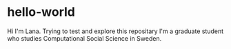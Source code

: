 # hello-world
Hi I'm Lana. Trying to test and explore this repositary
I'm a graduate student who studies Computational Social Science in Sweden.
